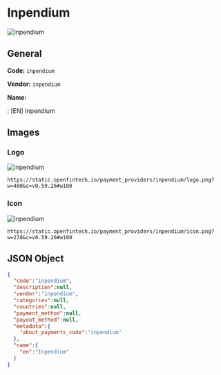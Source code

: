
# Inpendium 
![inpendium](https://static.openfintech.io/payment_providers/inpendium/logo.png?w=400&c=v0.59.26#w100)  

## General 
 
**Code:** `inpendium` 
 
**Vendor:** `inpendium` 
 
**Name:** 
 
:	[EN] Inpendium 
 

## Images 

### Logo 
 
![inpendium](https://static.openfintech.io/payment_providers/inpendium/logo.png?w=400&c=v0.59.26#w100)  

```
https://static.openfintech.io/payment_providers/inpendium/logo.png?w=400&c=v0.59.26#w100
```  

### Icon 
 
![inpendium](https://static.openfintech.io/payment_providers/inpendium/icon.png?w=278&c=v0.59.26#w100)  

```
https://static.openfintech.io/payment_providers/inpendium/icon.png?w=278&c=v0.59.26#w100
```  

## JSON Object 

```json
{
  "code":"inpendium",
  "description":null,
  "vendor":"inpendium",
  "categories":null,
  "countries":null,
  "payment_method":null,
  "payout_method":null,
  "metadata":{
    "about_payments_code":"inpendium"
  },
  "name":{
    "en":"Inpendium"
  }
}
```  
